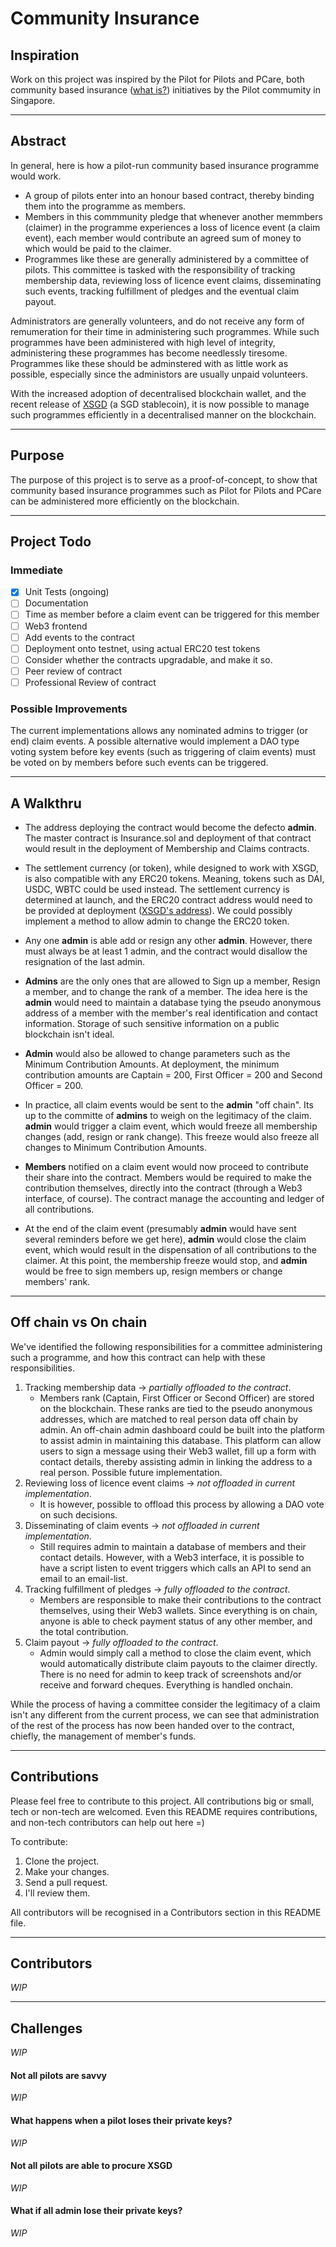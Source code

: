 # Community Insurance

## Inspiration

Work on this project was inspired by the Pilot for Pilots and PCare, both community based insurance ([what is?](https://www.who.int/news-room/fact-sheets/detail/community-based-health-insurance-2020)) initiatives by the Pilot commumity in Singapore.

---

## Abstract

In general, here is how a pilot-run community based insurance programme would work.

- A group of pilots enter into an honour based contract, thereby binding them into the programme as members.
- Members in this commmunity pledge that whenever another memmbers (claimer) in the programme experiences a loss of licence event (a claim event), each member would contribute an agreed sum of money to which would be paid to the claimer. 
- Programmes like these are generally administered by a committee of pilots. This committee is tasked with the responsibility of tracking membership data, reviewing loss of licence event claims, disseminating such events, tracking fulfillment of pledges and the eventual claim payout. 

Administrators are generally volunteers, and do not receive any form of remumeration for their time in administering such programmes. While such programmes have been administered with high level of integrity, administering these programmes has become needlessly tiresome. Programmes like these should be adminstered with as little work as possible, especially since the administors are usually unpaid volunteers.

With the increased adoption of decentralised blockchain wallet, and the recent release of [XSGD](https://www.xfers.com/sg/straitsx#XSGDsection) (a SGD stablecoin), it is now possible to manage such programmes efficiently in a decentralised manner on the blockchain.

---

## Purpose

The purpose of this project is to serve as a proof-of-concept, to show that community based insurance programmes such as Pilot for Pilots and PCare can be administered more efficiently on the blockchain.

---

## Project Todo

### Immediate

- [x] Unit Tests (ongoing)
- [ ] Documentation
- [ ] Time as member before a claim event can be triggered for this member
- [ ] Web3 frontend
- [ ] Add events to the contract
- [ ] Deployment onto testnet, using actual ERC20 test tokens
- [ ] Consider whether the contracts upgradable, and make it so.
- [ ] Peer review of contract
- [ ] Professional Review of contract

### Possible Improvements

The current implementations allows any nominated admins to trigger (or end) claim events. A possible alternative would implement a DAO type voting system before key events (such as triggering of claim events) must be voted on by members before such events can be triggered. 

---

## A Walkthru

- The address deploying the contract would become the defecto **admin**. The master contract is Insurance.sol and deployment of that contract would result in the deployment of Membership and Claims contracts. 

- The settlement currency (or token), while designed to work with XSGD, is also compatible with any ERC20 tokens. Meaning, tokens such as DAI, USDC, WBTC could be used instead. The settlement currency is determined at launch, and the ERC20 contract address would need to be provided at deployment ([XSGD's address](https://etherscan.io/token/0x70e8de73ce538da2beed35d14187f6959a8eca96)). We could possibly implement a method to allow admin to change the ERC20 token. 

- Any one **admin** is able add or resign any other **admin**. However, there must always be at least 1 admin, and the contract would disallow the resignation of the last admin.

- **Admins** are the only ones that are allowed to Sign up a member, Resign a member, and to change the rank of a member. The idea here is the **admin** would need to maintain a database tying the pseudo anonymous address of a member with the member's real identification and contact information. Storage of such sensitive information on a public blockchain isn't ideal.

- **Admin** would also be allowed to change parameters such as the Minimum Contribution Amounts. At deployment, the minimum contribution amounts are Captain = 200, First Officer = 200 and Second Officer = 200.

- In practice, all claim events would be sent to the **admin** "off chain". Its up to the committe of **admins** to weigh on the legitimacy of the claim. **admin** would trigger a claim event, which would freeze all membership changes (add, resign or rank change). This freeze would also freeze all changes to Minimum Contribution Amounts.

- **Members** notified on a claim event would now proceed to contribute their share into the contract. Members would be required to make the contribution themselves, directly into the contract (through a Web3 interface, of course). The contract manage the accounting and ledger of all contributions.

- At the end of the claim event (presumably **admin** would have sent several reminders before we get here), **admin** would close the claim event, which would result in the dispensation of all contributions to the claimer. At this point, the membership freeze would stop, and **admin** would be free to sign members up, resign members or change members' rank.

---

## Off chain vs On chain

We've identified the following responsibilities for a committee administering such a programme, and how this contract can help with these responsibilities. 

1. Tracking membership data -> *partially offloaded to the contract*.
    - Members rank (Captain, First Officer or Second Officer) are stored on the blockchain. These ranks are tied to the pseudo anonymous addresses, which are matched to real person data off chain by admin. An off-chain admin dashboard could be built into the platform to assist admin in maintaining this database. This platform can allow users to sign a message using their Web3 wallet, fill up a form with contact details, thereby assisting admin in linking the address to a real person. Possible future implementation. 
1. Reviewing loss of licence event claims -> *not offloaded in current implementation*. 
    - It is however, possible to offload this process by allowing a DAO vote on such decisions.
1. Disseminating of claim events -> *not offloaded in current implementation*. 
    - Still requires admin to maintain a database of members and their contact details. However, with a Web3 interface, it is possible to have a script listen to event triggers which calls an API to send an email to an email-list. 
1. Tracking fulfillment of pledges -> *fully offloaded to the contract*. 
    - Members are responsible to make their contributions to the contract themselves, using their Web3 wallets. Since everything is on chain, anyone is able to check payment status of any other member, and the total contribution. 
1. Claim payout -> *fully offloaded to the contract*. 
    - Admin would simply call a method to close the claim event, which would automatically distribute claim payouts to the claimer directly. There is no need for admin to keep track of screenshots and/or receive and forward cheques. Everything is handled onchain. 

While the process of having a committee consider the legitimacy of a claim isn't any different from the current process, we can see that administration of the rest of the process has now been handed over to the contract, chiefly, the management of member's funds. 

---

## Contributions

Please feel free to contribute to this project. All contributions big or small, tech or non-tech are welcomed. Even this README requires contributions, and non-tech contributors can help out here =)

To contribute: 

1. Clone the project.
1. Make your changes. 
1. Send a pull request.
1. I'll review them. 

All contributors will be recognised in a Contributors section in this README file.

---

## Contributors

*WIP*

---

## Challenges

*WIP*

#### Not all pilots are savvy 

*WIP*

#### What happens when a pilot loses their private keys?

*WIP*

#### Not all pilots are able to procure XSGD

*WIP*

#### What if all admin lose their private keys?

*WIP*
